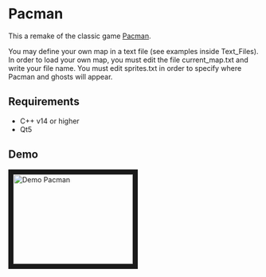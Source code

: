 # Pacman

This a remake of the classic game
[Pacman](https://en.wikipedia.org/wiki/Pac-Man).

You may define your own map in a text file (see examples inside Text_Files).
In order to load your own map, you must edit the file current_map.txt and write
your file name. You must edit sprites.txt in order to specify where Pacman and
ghosts will appear.

## Requirements

- C++ v14 or higher
- Qt5

## Demo

<a href="http://www.youtube.com/watch?feature=player_embedded&v=UsoNnCvIuO0
" target="_blank"><img src="http://img.youtube.com/vi/UsoNnCvIuO0/0.jpg"
alt="Demo Pacman" width="240" height="180" border="10" /></a>
